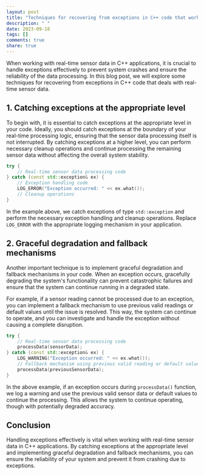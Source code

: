 ```yaml
---
layout: post
title: "Techniques for recovering from exceptions in C++ code that works with real-time sensor data"
description: " "
date: 2023-09-18
tags: []
comments: true
share: true
---
```


When working with real-time sensor data in C++ applications, it is crucial to handle exceptions effectively to prevent system crashes and ensure the reliability of the data processing. In this blog post, we will explore some techniques for recovering from exceptions in C++ code that deals with real-time sensor data.

## 1. Catching exceptions at the appropriate level

To begin with, it is essential to catch exceptions at the appropriate level in your code. Ideally, you should catch exceptions at the boundary of your real-time processing logic, ensuring that the sensor data processing itself is not interrupted. By catching exceptions at a higher level, you can perform necessary cleanup operations and continue processing the remaining sensor data without affecting the overall system stability.

```cpp
try {
    // Real-time sensor data processing code
} catch (const std::exception& ex) {
    // Exception handling code
    LOG_ERROR("Exception occurred: " << ex.what());
    // Cleanup operations
}
```
In the example above, we catch exceptions of type `std::exception` and perform the necessary exception handling and cleanup operations. Replace `LOG_ERROR` with the appropriate logging mechanism in your application.

## 2. Graceful degradation and fallback mechanisms

Another important technique is to implement graceful degradation and fallback mechanisms in your code. When an exception occurs, gracefully degrading the system's functionality can prevent catastrophic failures and ensure that the system can continue running in a degraded state.

For example, if a sensor reading cannot be processed due to an exception, you can implement a fallback mechanism to use previous valid readings or default values until the issue is resolved. This way, the system can continue to operate, and you can investigate and handle the exception without causing a complete disruption.

```cpp
try {
    // Real-time sensor data processing code
    processData(sensorData);
} catch (const std::exception& ex) {
    LOG_WARNING("Exception occurred: " << ex.what());
    // Fallback mechanism using previous valid reading or default values
    processData(previousSensorData);
}
```

In the above example, if an exception occurs during `processData()` function, we log a warning and use the previous valid sensor data or default values to continue the processing. This allows the system to continue operating, though with potentially degraded accuracy.

## Conclusion

Handling exceptions effectively is vital when working with real-time sensor data in C++ applications. By catching exceptions at the appropriate level and implementing graceful degradation and fallback mechanisms, you can ensure the reliability of your system and prevent it from crashing due to exceptions.